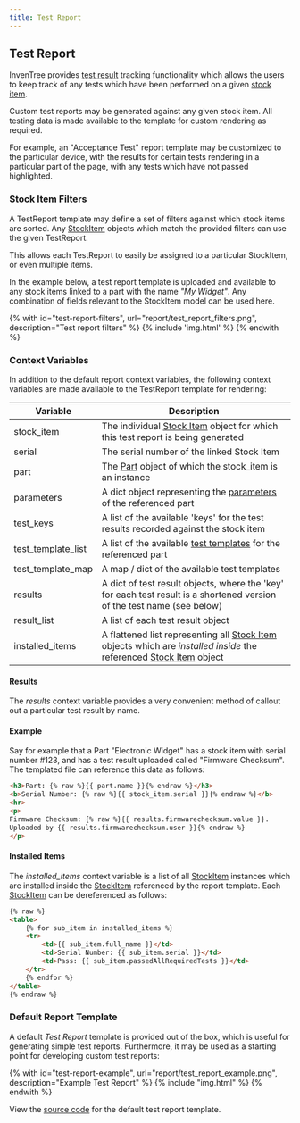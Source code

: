 ```yaml
---
title: Test Report
---
```


## Test Report

InvenTree provides [test result](../stock/test.md) tracking functionality which allows the users to keep track of any tests which have been performed on a given [stock item](../stock/stock.md).

Custom test reports may be generated against any given stock item. All testing data is made available to the template for custom rendering as required.

For example, an "Acceptance Test" report template may be customized to the particular device, with the results for certain tests rendering in a particular part of the page, with any tests which have not passed highlighted.

### Stock Item Filters

A TestReport template may define a set of filters against which stock items are sorted. Any [StockItem](../stock/stock.md) objects which match the provided filters can use the given TestReport.

This allows each TestReport to easily be assigned to a particular StockItem, or even multiple items.

In the example below, a test report template is uploaded and available to any stock items linked to a part with the name *"My Widget"*. Any combination of fields relevant to the StockItem model can be used here.

{% with id="test-report-filters", url="report/test_report_filters.png", description="Test report filters" %}
{% include 'img.html' %}
{% endwith %}


### Context Variables

In addition to the default report context variables, the following context variables are made available to the TestReport template for rendering:

| Variable | Description |
| --- | --- |
| stock_item | The individual [Stock Item](./context_variables.md#stockitem) object for which this test report is being generated |
| serial | The serial number of the linked Stock Item |
| part | The [Part](./context_variables.md#part) object of which the stock_item is an instance |
| parameters | A dict object representing the [parameters](../part/parameter.md) of the referenced part |
| test_keys | A list of the available 'keys' for the test results recorded against the stock item |
| test_template_list | A list of the available [test templates](../part/test.md#part-test-templates) for the referenced part |
| test_template_map | A map / dict of the available test templates |
| results | A dict of test result objects, where the 'key' for each test result is a shortened version of the test name (see below) |
| result_list | A list of each test result object |
| installed_items | A flattened list representing all [Stock Item](./context_variables.md#stockitem) objects which are *installed inside* the referenced [Stock Item](./context_variables.md#stockitem) object |

#### Results

The *results* context variable provides a very convenient method of callout out a particular test result by name.

#### Example

Say for example that a Part "Electronic Widget" has a stock item with serial number #123, and has a test result uploaded called "Firmware Checksum". The templated file can reference this data as follows:

``` html
<h3>Part: {% raw %}{{ part.name }}{% endraw %}</h3>
<b>Serial Number: {% raw %}{{ stock_item.serial }}{% endraw %}</b>
<hr>
<p>
Firmware Checksum: {% raw %}{{ results.firmwarechecksum.value }}.
Uploaded by {{ results.firmwarechecksum.user }}{% endraw %}
</p>
```

#### Installed Items

The *installed_items* context variable is a list of all [StockItem](./context_variables.md#stockitem) instances which are installed inside the [StockItem](./context_variables.md#stockitem) referenced by the report template. Each [StockItem](./context_variables.md#stockitem) can be dereferenced as follows:

```html
{% raw %}
<table>
    {% for sub_item in installed_items %}
    <tr>
        <td>{{ sub_item.full_name }}</td>
        <td>Serial Number: {{ sub_item.serial }}</td>
        <td>Pass: {{ sub_item.passedAllRequiredTests }}</td>
    </tr>
    {% endfor %}
</table>
{% endraw %}
```

### Default Report Template

A default *Test Report* template is provided out of the box, which is useful for generating simple test reports. Furthermore, it may be used as a starting point for developing custom test reports:

{% with id="test-report-example", url="report/test_report_example.png", description="Example Test Report" %}
{% include "img.html" %}
{% endwith %}

View the [source code](https://github.com/inventree/InvenTree/blob/0.15.x/src/backend/InvenTree/report/templates/report/inventree_test_report_base.html) for the default test report template.
